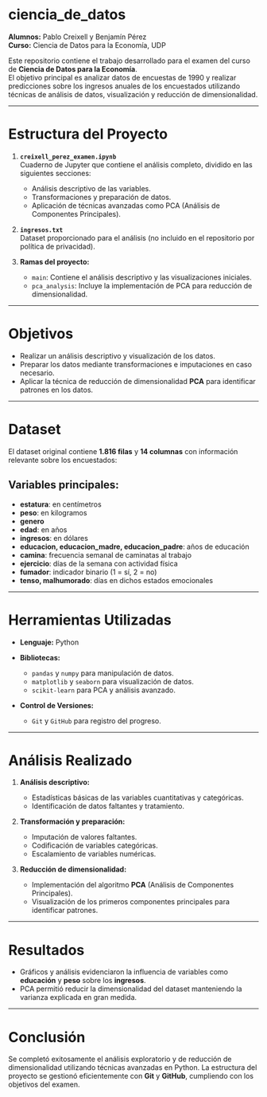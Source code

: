 # ciencia\_de\_datos

**Alumnos:** Pablo Creixell y Benjamín Pérez  
**Curso:** Ciencia de Datos para la Economía, UDP  

Este repositorio contiene el trabajo desarrollado para el examen del curso de **Ciencia de Datos para la Economía**.  
El objetivo principal es analizar datos de encuestas de 1990 y realizar predicciones sobre los ingresos anuales de los encuestados utilizando técnicas de análisis de datos, visualización y reducción de dimensionalidad.

---

# Estructura del Proyecto

1. **`creixell_perez_examen.ipynb`**  
   Cuaderno de Jupyter que contiene el análisis completo, dividido en las siguientes secciones:
   - Análisis descriptivo de las variables.
   - Transformaciones y preparación de datos.
   - Aplicación de técnicas avanzadas como PCA (Análisis de Componentes Principales).

2. **`ingresos.txt`**  
   Dataset proporcionado para el análisis (no incluido en el repositorio por política de privacidad).

3. **Ramas del proyecto:**
   - `main`: Contiene el análisis descriptivo y las visualizaciones iniciales.
   - `pca_analysis`: Incluye la implementación de PCA para reducción de dimensionalidad.

---

# Objetivos

- Realizar un análisis descriptivo y visualización de los datos.
- Preparar los datos mediante transformaciones e imputaciones en caso necesario.
- Aplicar la técnica de reducción de dimensionalidad **PCA** para identificar patrones en los datos.

---

# Dataset

El dataset original contiene **1.816 filas** y **14 columnas** con información relevante sobre los encuestados:

## Variables principales:
- **estatura**: en centímetros  
- **peso**: en kilogramos  
- **genero**  
- **edad**: en años  
- **ingresos**: en dólares  
- **educacion, educacion_madre, educacion_padre**: años de educación  
- **camina**: frecuencia semanal de caminatas al trabajo  
- **ejercicio**: días de la semana con actividad física  
- **fumador**: indicador binario (1 = sí, 2 = no)  
- **tenso, malhumorado**: días en dichos estados emocionales  

---

# Herramientas Utilizadas

- **Lenguaje:** Python  
- **Bibliotecas:**
  - `pandas` y `numpy` para manipulación de datos.
  - `matplotlib` y `seaborn` para visualización de datos.
  - `scikit-learn` para PCA y análisis avanzado.

- **Control de Versiones:**
  - `Git` y `GitHub` para registro del progreso.

---

# Análisis Realizado

1. **Análisis descriptivo:**
   - Estadísticas básicas de las variables cuantitativas y categóricas.
   - Identificación de datos faltantes y tratamiento.

2. **Transformación y preparación:**
   - Imputación de valores faltantes.
   - Codificación de variables categóricas.
   - Escalamiento de variables numéricas.

3. **Reducción de dimensionalidad:**
   - Implementación del algoritmo **PCA** (Análisis de Componentes Principales).
   - Visualización de los primeros componentes principales para identificar patrones.

---

# Resultados

- Gráficos y análisis evidenciaron la influencia de variables como **educación** y **peso** sobre los **ingresos**.
- PCA permitió reducir la dimensionalidad del dataset manteniendo la varianza explicada en gran medida.

---

# Conclusión

Se completó exitosamente el análisis exploratorio y de reducción de dimensionalidad utilizando técnicas avanzadas en Python. La estructura del proyecto se gestionó eficientemente con **Git** y **GitHub**, cumpliendo con los objetivos del examen.
